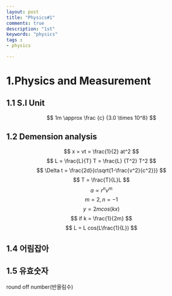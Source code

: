 ```yaml
---
layout: post
title: "Physics#1"
comments: true
description: "1st"
keywords: "physics"
tags : 
- physics

---
```

# 1.Physics and Measurement
## 1.1 S.I Unit
$$ 1m \approx \frac {c}  {3.0 \times 10^8} $$ 

## 1.2 Demension analysis
$$ x = vt = \frac{1}{2} at^2 $$
$$ L = \frac{L}{T} T = \frac{L} {T^2} T^2 $$
$$ \Delta t = \frac{2d}{c\sqrt{1-\frac{v^2}{c^2}}} $$
$$ T = \frac{T}{L}L $$
$$ a \propto r^n v^m $$
$$ m = 2, n = -1 $$
$$ y = 2mcos(kx) $$ $$ if k = \frac{1}{2m} $$
$$ L = L cos(L\frac{1}{L}) $$

## 1.4 어림잡아
## 1.5 유효숫자 
round off number(반올림수)

